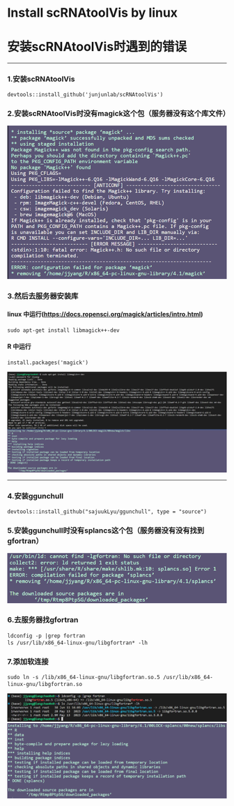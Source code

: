 # Install scRNAtoolVis by linux
# 安装scRNAtoolVis时遇到的错误

---  
### 1.安装scRNAtoolVis  
    devtools::install_github('junjunlab/scRNAtoolVis')  
### 2.安装scRNAtoolVis时没有magick这个包（服务器没有这个库文件）  
![0.png](https://github.com/y741269430/Install-scRNAtoolVis/blob/main/png/0.png)  
### 3.然后去服务器安装库  
#### linux 中运行(https://docs.ropensci.org/magick/articles/intro.html)    
    sudo apt-get install libmagick++-dev  
#### R 中运行  
    install.packages('magick')  
![1.png](https://github.com/y741269430/Install-scRNAtoolVis/blob/main/png/1.png)  

---  
### 4.安装ggunchull
    devtools::install_github("sajuukLyu/ggunchull", type = "source")
### 5.安装ggunchull时没有splancs这个包（服务器没有没有找到gfortran）  
![2.png](https://github.com/y741269430/Install-scRNAtoolVis/blob/main/png/2.png)  
### 6.去服务器找gfortran    
    ldconfig -p |grep fortran  
    ls /usr/lib/x86_64-linux-gnu/libgfortran* -lh  
### 7.添加软连接  
    sudo ln -s /lib/x86_64-linux-gnu/libgfortran.so.5 /usr/lib/x86_64-linux-gnu/libgfortran.so  
![4.png](https://github.com/y741269430/Install-scRNAtoolVis/blob/main/png/4.png)  
![3.png](https://github.com/y741269430/Install-scRNAtoolVis/blob/main/png/3.png)  
